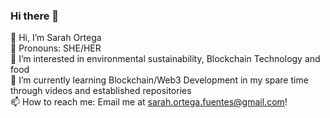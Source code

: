 ### Hi there 👋
  
👋 Hi, I’m Sarah Ortega  
🦦 Pronouns: SHE/HER  
👀 I’m interested in environmental sustainability, Blockchain Technology and food  
🌱 I’m currently learning Blockchain/Web3 Development in my spare time through videos and established repositories  
📫 How to reach me: Email me at sarah.ortega.fuentes@gmail.com!  

<!--
**ortegasarah/ortegasarah** is a ✨ _special_ ✨ repository because its `README.md` (this file) appears on your GitHub profile.

Here are some ideas to get you started:

- 🔭 I’m currently working on ...
- 🌱 I’m currently learning ...
- 👯 I’m looking to collaborate on ...
- 🤔 I’m looking for help with ...
- 💬 Ask me about ...
- 📫 How to reach me: ...
- 😄 Pronouns: ...
- ⚡ Fun fact: ...
-->
